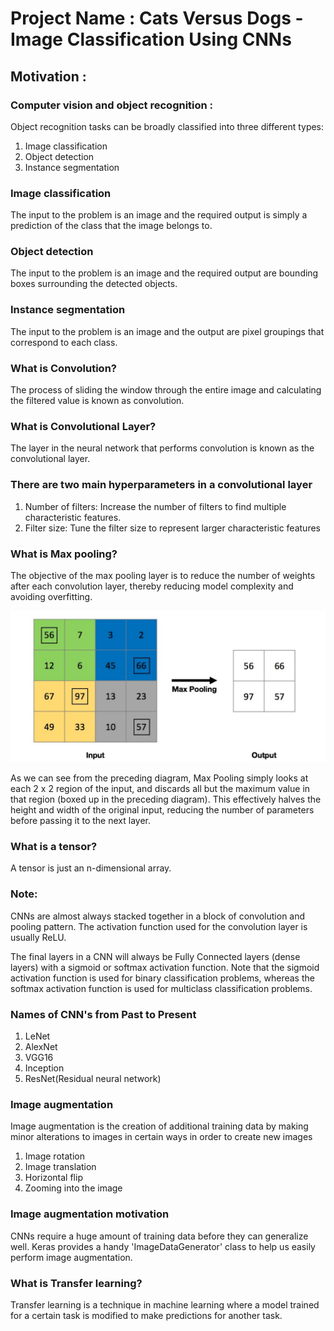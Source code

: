 # Project Name : Cats Versus Dogs - Image Classification Using CNNs

## Motivation :

### Computer vision and object recognition :

Object recognition tasks can be broadly classified into three different types:

1. Image classification
2. Object detection
3. Instance segmentation

### Image classification

The input to the problem is an image and the required output is simply a prediction of the class that the image belongs
to.

### Object detection

The input to the problem is an image and the required output are bounding boxes surrounding the detected objects.

### Instance segmentation

The input to the problem is an image and the output are pixel groupings that correspond to each class.

### What is Convolution?

The process of sliding the window through the entire image and calculating the filtered value is known as convolution.

### What is Convolutional Layer?

The layer in the neural network that performs convolution is known as the convolutional layer.

### There are two main hyperparameters in a convolutional layer

1. Number of filters: Increase the number of filters to find multiple characteristic features.
2. Filter size: Tune the filter size to represent larger characteristic features

### What is Max pooling?

The objective of the max pooling layer is to reduce the number of weights after each convolution layer, thereby reducing
model complexity and avoiding overfitting.

![Max Pooling](images/Max_Pooling.png)

As we can see from the preceding diagram, Max Pooling simply looks at each 2 x 2 region of the input, and discards all
but the maximum value in that region (boxed up in the preceding diagram). This effectively halves the height and width
of the original input, reducing the number of parameters before passing it to the next layer.

### What is a tensor?

A tensor is just an n-dimensional array.

### Note:

CNNs are almost always stacked together in a block of convolution and pooling pattern. The activation function used for
the convolution layer is usually ReLU.

The final layers in a CNN will always be Fully Connected layers (dense layers) with a sigmoid or softmax activation
function. Note that the sigmoid activation function is used for binary classification problems, whereas the softmax
activation function is used for multiclass classification problems.

### Names of CNN's from Past to Present

1. LeNet
2. AlexNet
3. VGG16
4. Inception
5. ResNet(Residual neural network)

### Image augmentation

Image augmentation is the creation of additional training data by making minor alterations to images in certain ways in
order to create new images

1. Image rotation
2. Image translation
3. Horizontal flip
4. Zooming into the image

### Image augmentation motivation

CNNs require a huge amount of training data before they can generalize well. Keras provides a handy 'ImageDataGenerator'
class to help us easily perform image augmentation.

### What is Transfer learning?

Transfer learning is a technique in machine learning where a model trained for a certain task is modified to make
predictions for another task.